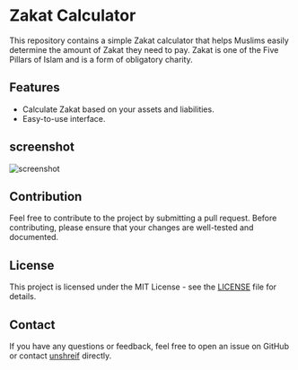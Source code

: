 
# Zakat Calculator

This repository contains a simple Zakat calculator that helps Muslims easily determine the amount of Zakat they need to pay. Zakat is one of the Five Pillars of Islam and is a form of obligatory charity.

## Features

- Calculate Zakat based on your assets and liabilities.
- Easy-to-use interface.

## screenshot 

![screenshot](https://ucarecdn.com/bfbc8c14-6a9e-4cdd-b237-cac2df3dc4fd/screencaptureunshreifgithubiozakat2024082719_26_07.png)

## Contribution

Feel free to contribute to the project by submitting a pull request. Before contributing, please ensure that your changes are well-tested and documented.

## License

This project is licensed under the MIT License - see the [LICENSE](LICENSE) file for details.

## Contact

If you have any questions or feedback, feel free to open an issue on GitHub or contact [unshreif](https://github.com/unshreif) directly.
